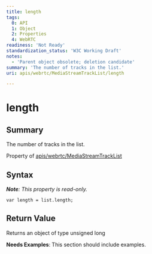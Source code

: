 ```yaml
---
title: length
tags:
  0: API
  1: Object
  2: Properties
  4: WebRTC
readiness: 'Not Ready'
standardization_status: 'W3C Working Draft'
notes:
  - 'Parent object obsolete; deletion candidate'
summary: 'The number of tracks in the list.'
uri: apis/webrtc/MediaStreamTrackList/length

---
```

# length

## Summary

The number of tracks in the list.

<span data-meta="applies_to" data-type="key">Property of <span data-type="value">[apis/webrtc/MediaStreamTrackList](/apis/webrtc/MediaStreamTrackList)</span></span>

## Syntax

***Note**: This property is read-only.*

``` {.js}
var length = list.length;
```

## Return Value

<span data-meta="return" data-type="key">Returns an object of type <span data-type="value">unsigned long</span></span>

**Needs Examples**: This section should include examples.

